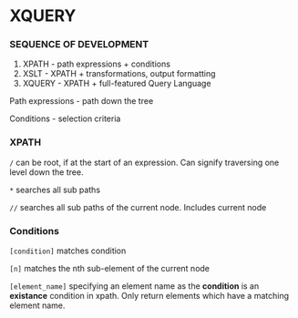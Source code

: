 # XQUERY

### SEQUENCE OF DEVELOPMENT

1. XPATH - path expressions + conditions
2. XSLT - XPATH  + transformations, output formatting
3. XQUERY - XPATH + full-featured Query Language


Path expressions - path down the tree

Conditions - selection criteria

### XPATH 

`/` can be root, if at the start of an expression. Can signify traversing one level down the tree. 

`*` searches all sub paths

`//` searches all sub paths of the current node. Includes current node

### Conditions

`[condition]` matches condition

`[n]` matches the nth sub-element of the current node

`[element_name]` specifying an element name as the **condition** is an **existance** condition in xpath. Only return elements which have a matching element name. 